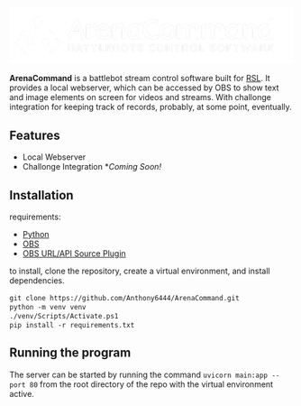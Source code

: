 ![ArenaCommand Logo](/banner_transparent.png)

**ArenaCommand** is a battlebot stream control software built for [RSL](https://robotsmashingleague.com). It provides a local webserver, which can be accessed by OBS to show text and image elements on screen for videos and streams.
With challonge integration for keeping track of records, probably, at some point, eventually.

## Features

- Local Webserver
- Challonge Integration **Coming Soon!*

## Installation

requirements:

- [Python](https://www.python.org/)
- [OBS](https://obsproject.com/)
- [OBS URL/API Source Plugin](https://obsproject.com/forum/resources/url-api-source-live-data-media-and-ai-on-obs-made-simple.1756/)

to install, clone the repository, create a virtual environment, and install dependencies.

```
git clone https://github.com/Anthony6444/ArenaCommand.git
python -m venv venv
./venv/Scripts/Activate.ps1
pip install -r requirements.txt
```

## Running the program

The server can be started by running the command `uvicorn main:app --port 80` from the root directory of the repo with the virtual environment active.
